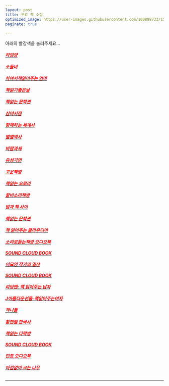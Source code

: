```yaml
---
layout: post
title: 무료 책 소설
optimized_image: https://user-images.githubusercontent.com/100888733/156873477-4eb97262-fe59-4775-aae2-31c7a37724da.jpg
paginate: true

---
```

아래의 빨강색을 눌러주세요...<br> <br>
[<span style="color:red">***라임양***</span>](https://www.youtube.com/c/%EB%9D%BC%EC%9E%84%EC%96%91)<br> <br>
[<span style="color:red">***소들녀***</span>](https://www.youtube.com/channel/UCB8dVWE8PDnZl_zibUdLJ9w)<br> <br>
[<span style="color:red">***하여서책읽어주는 엄마***</span>](https://www.youtube.com/c/HaYeoSeoReadingMom)<br> <br>
[<span style="color:red">***책읽기좋은날***</span>](https://www.youtube.com/channel/UC17lvWECf2AWRbqKuCcf4VQ)<br> <br>
[<span style="color:red">***책읽는 문학관***</span>](https://www.youtube.com/channel/UCjDiZXQVpRy2NQHHXW2JeKQ)<br> <br>
[<span style="color:red">***심야서점***</span>](https://www.youtube.com/channel/UCAa90RXWUC92BFcyK5sc1fA/videos)<br> <br>
[<span style="color:red">***함께하는 세계사***</span>](https://www.youtube.com/channel/UCdop7AYwvReE6jK7M69MA2A)<br> <br>
[<span style="color:red">***별별역사***</span>](https://www.youtube.com/channel/UCYuiS1EYw54dEJVzseQSYXw/videos)<br> <br>
[<span style="color:red">***바람과새***</span>](https://www.youtube.com/channel/UC19FOk_NOA9Ir-5ygozEbBA/videos)<br> <br>
[<span style="color:red">***유성가면***</span>](https://www.youtube.com/channel/UCmvVXhSDhkYNTuUgqMdQYPA/videos)<br> <br>
[<span style="color:red">***고운책방***</span>](https://www.youtube.com/channel/UCVXWe1XVeBkzFim5HTkA60w/videos)<br> <br>
[<span style="color:red">***책읽는 오로라***</span>](https://www.youtube.com/channel/UCERdItb-rWZnWpVItN9tA0A/videos)<br> <br>
[<span style="color:red">***꿀비소리책방***</span>](https://www.youtube.com/channel/UCvfnKjZ5J5mMjJA6k9N5E9w/videos)<br> <br>
[<span style="color:red">***밤과 책 사이***</span>](https://www.youtube.com/channel/UCtDs-cvApaYZyjg9ZUXW1yw/videos)<br> <br>
[<span style="color:red">***책읽는 문학관***</span>](https://www.youtube.com/channel/UCjDiZXQVpRy2NQHHXW2JeKQ/videos)<br> <br>
[<span style="color:red">***책 읽어주는 클라우디아***</span>](https://www.youtube.com/channel/UC77JnRED3PLZBwb2NMx04Ow)<br> <br>
[<span style="color:red">***소리로듣는책방 오디오북***</span>](https://www.youtube.com/channel/UCoQ-q2CZ3Zqd7KfjcFBZGIQ)<br> <br>
[<span style="color:red">***SOUND CLOUD BOOK***</span>](https://www.youtube.com/channel/UCiNukTGkOEbBR6jri_NCcUg/videos)<br> <br>
[<span style="color:red">***이묘영 작가의 일상***</span>](https://www.youtube.com/channel/UCiNukTGkOEbBR6jri_NCcUg/videos)<br> <br>
[<span style="color:red">***SOUND CLOUD BOOK***</span>](https://www.youtube.com/channel/UCiNukTGkOEbBR6jri_NCcUg/videos)<br> <br>
[<span style="color:red">***리딩맨: 책 읽어주는 남자***</span>](https://www.youtube.com/channel/UCJxz6WMOMGVGR-QQrOIfhaQ/videos)<br> <br>
[<span style="color:red">***J아름다운선물-책읽어주는여자***</span>](https://www.youtube.com/channel/UCacumpfTvxBe7IZDQqMjg0Q/videos)<br> <br>
[<span style="color:red">***책나들***</span>](https://www.youtube.com/c/%EC%B1%85%EC%9D%BD%EB%8A%94%EB%8B%A4%EB%9D%BD%EB%B0%A9/videos)<br> <br>
[<span style="color:red">***황현필 한국사***</span>](https://www.youtube.com/c/%ED%99%A9%ED%98%84%ED%95%84%ED%95%9C%EA%B5%AD%EC%82%AC/videos)<br> <br>
[<span style="color:red">***책읽는 다락방***</span>](https://www.youtube.com/c/%EC%B1%85%EC%9D%BD%EB%8A%94%EB%8B%A4%EB%9D%BD%EB%B0%A9/videos)<br> <br>
[<span style="color:red">***SOUND CLOUD BOOK***</span>](https://www.youtube.com/c/%EC%9D%B4%EB%AC%98%EC%98%81%EC%9E%91%EA%B0%80%EC%9D%98%EC%9D%BC%EC%83%81)<br> <br>
[<span style="color:red">***민트 오디오북***</span>](https://www.youtube.com/c/%EB%AF%BC%ED%8A%B8%EC%98%A4%EB%94%94%EC%98%A4%EB%B6%81/videos)<br> <br>
[<span style="color:red">***아낌없이 크는 나무***</span>](https://www.youtube.com/c/%EC%95%84%EB%82%8C%EC%97%86%EC%9D%B4%ED%81%AC%EB%8A%94%EB%82%98%EB%AC%B4%EC%95%84%ED%81%AC%EB%82%98/videos)<br> <br>

---

